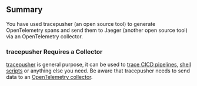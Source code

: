 ## Summary

You have used tracepusher (an open source tool) to generate OpenTelemetry spans and send them to Jaeger (another open source tool) via an OpenTelemetry collector.

### tracepusher Requires a Collector

[tracepusher](https://github.com/agardnerit/tracepusher) is general purpose, it can be used to [trace CICD pipelines](https://www.youtube.com/watch?v=zZDFQNHepyI), [shell scripts](https://github.com/agardnerIT/tracepusher/blob/main/samples/script.sh) or anything else you need. Be aware that tracepusher needs to send data to an [OpenTelemetry collector](https://opentelemetry.io/docs/collector/getting-started/).